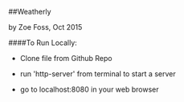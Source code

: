##Weatherly 

by Zoe Foss, Oct 2015

####To Run Locally:

- Clone file from Github Repo

- run 'http-server' from terminal to start a server

- go to localhost:8080 in your web browser